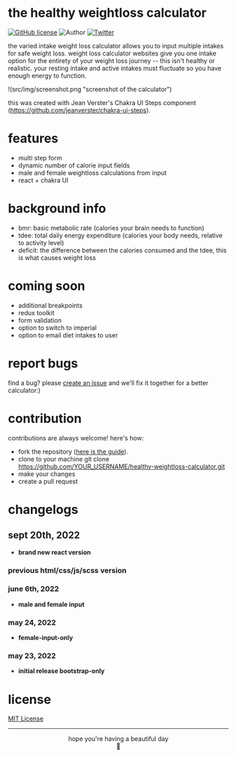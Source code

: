 # the healthy weightloss calculator 

[![GitHub license](https://img.shields.io/github/license/nauvalazhar/my-login.svg)](https://github.com/tiganabryan/varied-intake-calculator/blob/master/MIT-LICENSE.txt)
![Author](https://img.shields.io/badge/author-%40tiganabryan-blue.svg)
[![Twitter](https://img.shields.io/twitter/url?color=ff69b4&style=social&url=https%3A%2F%2Ftiganabryan.github.io%2Fvaried-intake-weightloss%2Findex.html)](https://twitter.com/intent/tweet?url=https%3A%2F%2Fwww.github.com%2Ftiganabryan%2Fvaried-intake-weightloss&via=tiganarox&text=Wow.%20This%20weight%20loss%20calculator%20lets%20you%20use%20multiple%20calorie%20intakes.)


the varied intake weight loss calculator allows you to input multiple intakes for safe weight loss.
weight loss calculator websites give you one intake option for the entirety of your weight loss journey -- this isn't healthy or realistic. your resting intake and active intakes must fluctuate so you have enough energy to function.

!(src/img/screenshot.png "screenshot of the calculator")

this was created with Jean Verster's Chakra UI Steps component (https://github.com/jeanverster/chakra-ui-steps).

# features
- multi step form
- dynamic number of calorie input fields
- male and female weightloss calculations from input
- react + chakra UI

# background info
- bmr: basic metabolic rate (calories your brain needs to function)
- tdee: total daily energy expenditure (calories your body needs, relative to activity level)
- deficit: the difference between the calories consumed and the tdee, this is what causes weight loss

# coming soon
- additional breakpoints
- redux toolkit
- form validation
- option to switch to imperial
- option to email diet intakes to user

# report bugs
find a bug? please [create an issue](https://github.com/tiganabryan/healthy-weightloss-calculator-react/issues) and we'll fix it together for a better calculator:)

# contribution
contributions are always welcome! here's how:

- fork the repository ([here is the guide](https://help.github.com/articles/fork-a-repo/)).
- clone to your machine git clone https://github.com/YOUR_USERNAME/healthy-weightloss-calculator.git
- make your changes
- create a pull request

# changelogs

## sept 20th, 2022
  - **brand new react version**


### previous html/css/js/scss version
### june 6th, 2022
  - **male and female input**
### may 24, 2022
  - **female-input-only**
### may 23, 2022
  - **initial release bootstrap-only**

# license
[MIT License](http://opensource.org/licenses/MIT)

---
<div align="center">hope you're having a beautiful day<br>🤍</div>
